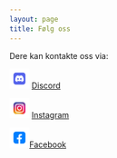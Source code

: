 ```yaml
---
layout: page 
title: Følg oss
---
```


Dere kan kontakte oss via:

<img src="/public/discord.png" style="height: 35px;"> [Discord](https://discord.gg/PmRqUtWb9k)

<img src="/public/instagram.png" style="height: 35px;"> [Instagram](https://www.instagram.com/heltsikker_bergen)

<img src="/public/facebook.png" style="height: 35px;">[Facebook](https://www.facebook.com/groups/heltsikker)
